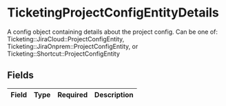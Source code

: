 # TicketingProjectConfigEntityDetails

A config object containing details about the project config. Can be one of: Ticketing::JiraCloud::ProjectConfigEntity, Ticketing::JiraOnprem::ProjectConfigEntity, or Ticketing::Shortcut::ProjectConfigEntity


## Fields

| Field       | Type        | Required    | Description |
| ----------- | ----------- | ----------- | ----------- |